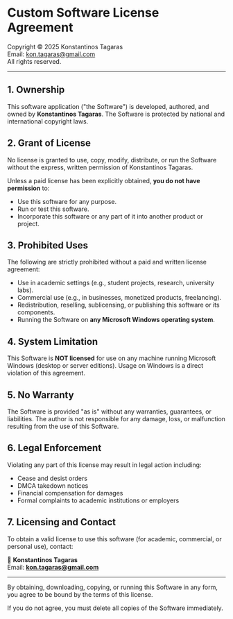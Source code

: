 # Custom Software License Agreement

Copyright © 2025 Konstantinos Tagaras  
Email: kon.tagaras@gmail.com  
All rights reserved.

---

## 1. Ownership

This software application ("the Software") is developed, authored, and owned by **Konstantinos Tagaras**. The Software is protected by national and international copyright laws.

## 2. Grant of License

No license is granted to use, copy, modify, distribute, or run the Software without the express, written permission of Konstantinos Tagaras.

Unless a paid license has been explicitly obtained, **you do not have permission** to:

- Use this software for any purpose.
- Run or test this software.
- Incorporate this software or any part of it into another product or project.

## 3. Prohibited Uses

The following are strictly prohibited without a paid and written license agreement:

- Use in academic settings (e.g., student projects, research, university labs).
- Commercial use (e.g., in businesses, monetized products, freelancing).
- Redistribution, reselling, sublicensing, or publishing this software or its components.
- Running the Software on **any Microsoft Windows operating system**.

## 4. System Limitation

This Software is **NOT licensed** for use on any machine running Microsoft Windows (desktop or server editions). Usage on Windows is a direct violation of this agreement.

## 5. No Warranty

The Software is provided "as is" without any warranties, guarantees, or liabilities. The author is not responsible for any damage, loss, or malfunction resulting from the use of this Software.

## 6. Legal Enforcement

Violating any part of this license may result in legal action including:

- Cease and desist orders
- DMCA takedown notices
- Financial compensation for damages
- Formal complaints to academic institutions or employers

## 7. Licensing and Contact

To obtain a valid license to use this software (for academic, commercial, or personal use), contact:

📧 **Konstantinos Tagaras**  
Email: **kon.tagaras@gmail.com**

---

By obtaining, downloading, copying, or running this Software in any form, you agree to be bound by the terms of this license.

If you do not agree, you must delete all copies of the Software immediately.
